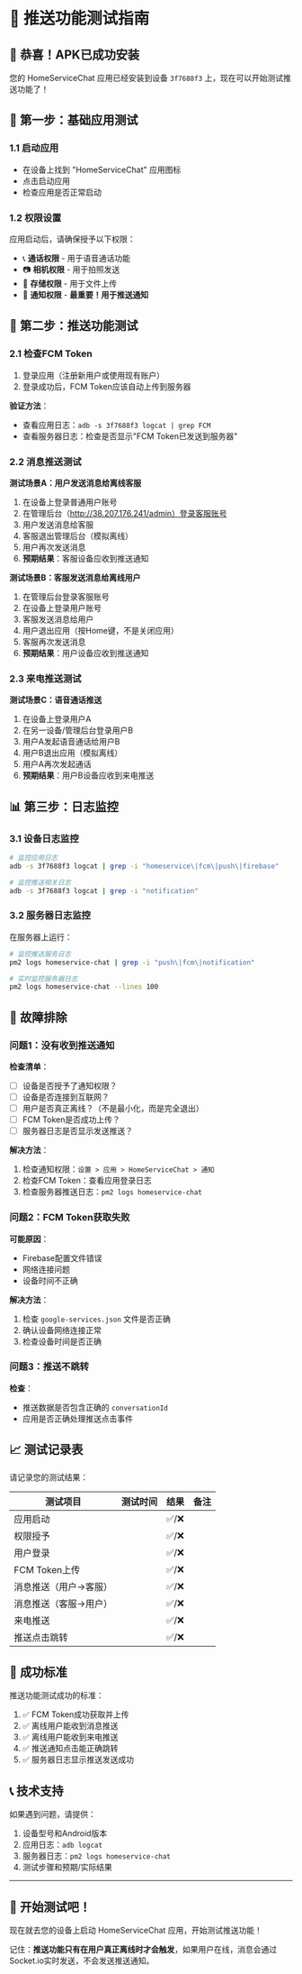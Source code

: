 # 🧪 推送功能测试指南

## 🎉 恭喜！APK已成功安装

您的 HomeServiceChat 应用已经安装到设备 `3f7688f3` 上，现在可以开始测试推送功能了！

## 📱 第一步：基础应用测试

### 1.1 启动应用
- 在设备上找到 "HomeServiceChat" 应用图标
- 点击启动应用
- 检查应用是否正常启动

### 1.2 权限设置
应用启动后，请确保授予以下权限：
- 📞 **通话权限** - 用于语音通话功能
- 📷 **相机权限** - 用于拍照发送
- 📁 **存储权限** - 用于文件上传
- 🔔 **通知权限** - **最重要！用于推送通知**

## 🔔 第二步：推送功能测试

### 2.1 检查FCM Token
1. 登录应用（注册新用户或使用现有账户）
2. 登录成功后，FCM Token应该自动上传到服务器

**验证方法**：
- 查看应用日志：`adb -s 3f7688f3 logcat | grep FCM`
- 查看服务器日志：检查是否显示"FCM Token已发送到服务器"

### 2.2 消息推送测试

**测试场景A：用户发送消息给离线客服**
1. 在设备上登录普通用户账号
2. 在管理后台（http://38.207.176.241/admin）登录客服账号
3. 用户发送消息给客服
4. 客服退出管理后台（模拟离线）
5. 用户再次发送消息
6. **预期结果**：客服设备应收到推送通知

**测试场景B：客服发送消息给离线用户**
1. 在管理后台登录客服账号
2. 在设备上登录用户账号
3. 客服发送消息给用户
4. 用户退出应用（按Home键，不是关闭应用）
5. 客服再次发送消息
6. **预期结果**：用户设备应收到推送通知

### 2.3 来电推送测试

**测试场景C：语音通话推送**
1. 在设备上登录用户A
2. 在另一设备/管理后台登录用户B
3. 用户A发起语音通话给用户B
4. 用户B退出应用（模拟离线）
5. 用户A再次发起通话
6. **预期结果**：用户B设备应收到来电推送

## 📊 第三步：日志监控

### 3.1 设备日志监控
```bash
# 监控应用日志
adb -s 3f7688f3 logcat | grep -i "homeservice\|fcm\|push\|firebase"

# 监控推送相关日志
adb -s 3f7688f3 logcat | grep -i "notification"
```

### 3.2 服务器日志监控
在服务器上运行：
```bash
# 监控推送服务日志
pm2 logs homeservice-chat | grep -i "push\|fcm\|notification"

# 实时监控服务器日志
pm2 logs homeservice-chat --lines 100
```

## 🚨 故障排除

### 问题1：没有收到推送通知
**检查清单**：
- [ ] 设备是否授予了通知权限？
- [ ] 设备是否连接到互联网？
- [ ] 用户是否真正离线？（不是最小化，而是完全退出）
- [ ] FCM Token是否成功上传？
- [ ] 服务器日志是否显示发送推送？

**解决方法**：
1. 检查通知权限：`设置 > 应用 > HomeServiceChat > 通知`
2. 检查FCM Token：查看应用登录日志
3. 检查服务器推送日志：`pm2 logs homeservice-chat`

### 问题2：FCM Token获取失败
**可能原因**：
- Firebase配置文件错误
- 网络连接问题
- 设备时间不正确

**解决方法**：
1. 检查 `google-services.json` 文件是否正确
2. 确认设备网络连接正常
3. 检查设备时间是否正确

### 问题3：推送不跳转
**检查**：
- 推送数据是否包含正确的 `conversationId`
- 应用是否正确处理推送点击事件

## 📈 测试记录表

请记录您的测试结果：

| 测试项目 | 测试时间 | 结果 | 备注 |
|---------|---------|------|------|
| 应用启动 | | ✅/❌ | |
| 权限授予 | | ✅/❌ | |
| 用户登录 | | ✅/❌ | |
| FCM Token上传 | | ✅/❌ | |
| 消息推送（用户→客服） | | ✅/❌ | |
| 消息推送（客服→用户） | | ✅/❌ | |
| 来电推送 | | ✅/❌ | |
| 推送点击跳转 | | ✅/❌ | |

## 🎯 成功标准

推送功能测试成功的标准：
1. ✅ FCM Token成功获取并上传
2. ✅ 离线用户能收到消息推送
3. ✅ 离线用户能收到来电推送
4. ✅ 推送通知点击能正确跳转
5. ✅ 服务器日志显示推送发送成功

## 📞 技术支持

如果遇到问题，请提供：
1. 设备型号和Android版本
2. 应用日志：`adb logcat`
3. 服务器日志：`pm2 logs homeservice-chat`
4. 测试步骤和预期/实际结果

---

## 🚀 开始测试吧！

现在就去您的设备上启动 HomeServiceChat 应用，开始测试推送功能！

记住：**推送功能只有在用户真正离线时才会触发**，如果用户在线，消息会通过Socket.io实时发送，不会发送推送通知。 